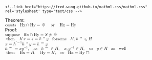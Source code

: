 <!--html-->
<!--head-->
 <!--title>cosets are disjoint</title-->
 <!--script src="http://fred-wang.github.io/mathml-warning.js/mpadded-min.js"></script-->
    <!--link href="https://fred-wang.github.io/mathml.css/mathml.css" rel='stylesheet' type='text/css'-->
<!--/head-->
<!--body-->
<div>
Theorem:<br>
<math xmlns='http://www.w3.org/1998/Math/MathML'>
    <mrow><mi>cosets</mi><mo>&nbsp;</mo><mi>Hx</mi><mo>&cap;</mo><mi>Hy</mi><mo>&#x3d;</mo><mo>&varnothing;</mo><mo>&nbsp;</mo><mo>or</mo><mo>&nbsp;</mo><mi>Hx</mi><mo>&#x3d;</mo><mi>Hy</mi></mrow><br>
</math>
Proof:<br>
<math xmlns='http://www.w3.org/1998/Math/MathML'>
    <mrow><mi>suppose</mi><mo>&nbsp;</mo><mi>Hx</mi><mo>&cap;</mo><mi>Hy</mi><mo>&#x3d;</mo><mi>S</mi><mo>&NotEqual;</mo><mo>&varnothing;</mo></mrow><br>
</math>
<math xmlns='http://www.w3.org/1998/Math/MathML'>
    <mrow><mo>then</mo><mo>&nbsp;</mo><mi>h</mi><mo>&#x27;</mo><mi>x</mi><mo>&#x3d;</mo><mi>s</mi><mo>&#x3d;</mo><mi>h</mi><mo>&#x27;&#x27;</mo><mi>y</mi><mo>&nbsp;</mo><mi>for</mi><mi>some</mi><mo>&nbsp;</mo><mi>h</mi><mo>&#x27;</mo><mo>&#x2c;</mo><mi>h</mi><mo>&#x27;&#x27;</mo><mo>&isinv;</mo><mi>H</mi></mrow><br>
</math>
<math xmlns='http://www.w3.org/1998/Math/MathML'>
    <mrow><mi>x</mi><mo>&#x3d;</mo><msup><mi>h</mi><mrow><mo>&#x27;</mo><mo>&minus;</mo><mn>1</mn></mrow></msup><mi>h</mi><mo>&#x27;&#x27;</mo><mi>y</mi><mo>&#x3d;</mo><mi>h</mi><mo>&#x27;&#x27;&#x27;</mo><mi>y</mi></mrow><br>
</math>
<math xmlns='http://www.w3.org/1998/Math/MathML'>
    <mrow><mi>h</mi><mo>&#x27;&#x27;&#x27;</mo><mo>&#x3d;</mo><mi>x</mi><msup><mi>y</mi><mrow><mo>&minus;</mo><mn>1</mn></mrow></msup><mo>&#x2c;</mo><mo>&nbsp;</mo><mi>as</mi><mo>&nbsp;</mo><mi>h</mi><mo>&#x27;&#x27;&#x27;</mo><mo>&isinv;</mo><mi>H</mi><mo>&#x2c;</mo><mo>&nbsp;</mo><mi>x</mi><mo>&#x2c;</mo><msup><mi>y</mi><mrow><mo>&minus;</mo><mn>1</mn></mrow></msup><mo>&isinv;</mo><mi>H</mi><mo>&#x2c;</mo><mo>&nbsp;</mo><mi>so</mi><mo>&nbsp;</mo><mi>y</mi><mo>&isinv;</mo><mi>H</mi><mo>&nbsp;</mo><mi>as</mi><mo>&nbsp;</mo><mi>well</mi></mrow><br>
</math>
<math xmlns='http://www.w3.org/1998/Math/MathML'>
    <mrow><mo>then</mo><mo>&nbsp;</mo><mi>Hx</mi><mo>&#x3d;</mo><mi>H</mi><mo>&#x2c;</mo><mo>&nbsp;</mo><mi>Hy</mi><mo>&#x3d;</mo><mi>H</mi><mo>&#x2c;</mo><mo>&nbsp;</mo><mi>so</mi><mo>&nbsp;</mo><mi>Hx</mi><mo>&#x3d;</mo><mi>Hy</mi><mo>&Square;</mo></mrow>
</math>
</div>

<!--/body-->
<!--/html-->